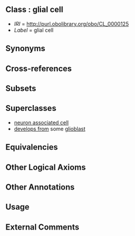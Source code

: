 
## Class : glial cell

 * *IRI* = http://purl.obolibrary.org/obo/CL_0000125
 * *Label* = glial cell

## Synonyms


## Cross-references


## Subsets


## Superclasses

 * [neuron associated cell](../../CL/95/CL_0000095.md)
 * [develops from](../../RO/02/RO_0002202.md) some [glioblast](../../CL/30/CL_0000030.md)

## Equivalencies


## Other Logical Axioms


## Other Annotations


## Usage


## External Comments

